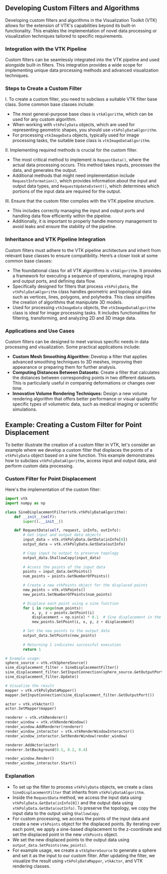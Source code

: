 ## Developing Custom Filters and Algorithms

Developing custom filters and algorithms in the Visualization Toolkit (VTK) allows for the extension of VTK's capabilities beyond its built-in functionality. This enables the implementation of novel data processing or visualization techniques tailored to specific requirements.

### Integration with the VTK Pipeline

Custom filters can be seamlessly integrated into the VTK pipeline and used alongside built-in filters. This integration provides a wide scope for implementing unique data processing methods and advanced visualization techniques.

### Steps to Create a Custom Filter

I. To create a custom filter, you need to subclass a suitable VTK filter base class. Some common base classes include:

- The most general-purpose base class is `vtkAlgorithm`, which can be used for any custom algorithm.
- When working with `vtkPolyData` objects, which are used for representing geometric shapes, you should use `vtkPolyDataAlgorithm`.
- For processing `vtkImageData` objects, typically used for image processing tasks, the suitable base class is `vtkImageDataAlgorithm`.

II. Implementing required methods is crucial for the custom filter.

- The most critical method to implement is `RequestData()`, where the actual data processing occurs. This method takes inputs, processes the data, and generates the output.
- Additional methods that might need implementation include `RequestInformation()`, which provides information about the input and output data types, and `RequestUpdateExtent()`, which determines which portions of the input data are required for the output.

III. Ensure that the custom filter complies with the VTK pipeline structure.

- This includes correctly managing the input and output ports and handling data flow efficiently within the pipeline.
- Additionally, it is important to properly handle memory management to avoid leaks and ensure the stability of the pipeline.

### Inheritance and VTK Pipeline Integration

Custom filters must adhere to the VTK pipeline architecture and inherit from relevant base classes to ensure compatibility. Here’s a closer look at some common base classes:

- The foundational class for all VTK algorithms is `vtkAlgorithm`. It provides a framework for executing a sequence of operations, managing input and output ports, and defining data flow.
- Specifically designed for filters that process `vtkPolyData`, the `vtkPolyDataAlgorithm` class handles geometric and topological data such as vertices, lines, polygons, and polyhedra. This class simplifies the creation of algorithms that manipulate 3D models.
- Used for processing `vtkImageData` objects, the `vtkImageDataAlgorithm` class is ideal for image processing tasks. It includes functionalities for filtering, transforming, and analyzing 2D and 3D image data.

### Applications and Use Cases

Custom filters can be designed to meet various specific needs in data processing and visualization. Some practical applications include:

- **Custom Mesh Smoothing Algorithm:** Develop a filter that applies advanced smoothing techniques to 3D meshes, improving their appearance or preparing them for further analysis.
- **Computing Distances Between Datasets:** Create a filter that calculates the distances between corresponding points in two different datasets. This is particularly useful in comparing deformations or changes over time.
- **Innovative Volume Rendering Techniques:** Design a new volume rendering algorithm that offers better performance or visual quality for specific types of volumetric data, such as medical imaging or scientific simulations.

## Example: Creating a Custom Filter for Point Displacement

To better illustrate the creation of a custom filter in VTK, let's consider an example where we develop a custom filter that displaces the points of a `vtkPolyData` object based on a sine function. This example demonstrates how to subclass `vtkPolyDataAlgorithm`, access input and output data, and perform custom data processing.

### Custom Filter for Point Displacement

Here's the implementation of the custom filter:

```python
import vtk
import numpy as np

class SineDisplacementFilter(vtk.vtkPolyDataAlgorithm):
    def __init__(self):
        super().__init__()

    def RequestData(self, request, inInfo, outInfo):
        # Get input and output data objects
        input_data = vtk.vtkPolyData.GetData(inInfo[0])
        output_data = vtk.vtkPolyData.GetData(outInfo)

        # Copy input to output to preserve topology
        output_data.ShallowCopy(input_data)
        
        # Access the points of the input data
        points = input_data.GetPoints()
        num_points = points.GetNumberOfPoints()

        # Create a new vtkPoints object for the displaced points
        new_points = vtk.vtkPoints()
        new_points.SetNumberOfPoints(num_points)

        # Displace each point using a sine function
        for i in range(num_points):
            x, y, z = points.GetPoint(i)
            displacement = np.sin(x) * 0.1  # Sine displacement in the z-direction
            new_points.SetPoint(i, x, y, z + displacement)

        # Set the new points to the output data
        output_data.SetPoints(new_points)
        
        # Returning 1 indicates successful execution
        return 1

# Example usage:
sphere_source = vtk.vtkSphereSource()
sine_displacement_filter = SineDisplacementFilter()
sine_displacement_filter.SetInputConnection(sphere_source.GetOutputPort())
sine_displacement_filter.Update()

# Visualize the result
mapper = vtk.vtkPolyDataMapper()
mapper.SetInputConnection(sine_displacement_filter.GetOutputPort())

actor = vtk.vtkActor()
actor.SetMapper(mapper)

renderer = vtk.vtkRenderer()
render_window = vtk.vtkRenderWindow()
render_window.AddRenderer(renderer)
render_window_interactor = vtk.vtkRenderWindowInteractor()
render_window_interactor.SetRenderWindow(render_window)

renderer.AddActor(actor)
renderer.SetBackground(0.1, 0.2, 0.4)

render_window.Render()
render_window_interactor.Start()
```

### Explanation

- To set up the filter to process `vtkPolyData` objects, we create a class `SineDisplacementFilter` that inherits from `vtkPolyDataAlgorithm`.
- Inside the `RequestData` method, we access the input data using `vtkPolyData.GetData(inInfo[0])` and the output data using `vtkPolyData.GetData(outInfo)`. To preserve the topology, we copy the input data to the output using `ShallowCopy`.
- For custom processing, we access the points of the input data and create a new `vtkPoints` object for the displaced points. By iterating over each point, we apply a sine-based displacement to the z-coordinate and set the displaced point in the new `vtkPoints` object.
- We set the new displaced points to the output data using `output_data.SetPoints(new_points)`.
- For example usage, we create a `vtkSphereSource` to generate a sphere and set it as the input to our custom filter. After updating the filter, we visualize the result using `vtkPolyDataMapper`, `vtkActor`, and VTK rendering classes.
